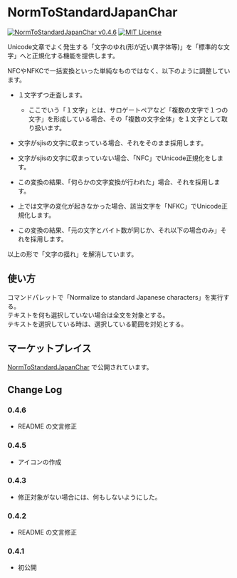 # NormToStandardJapanChar

[![NormToStandardJapanChar v0.4.6](https://img.shields.io/badge/NormToStandardJapanChar-v0.4.6-6479ff.svg)](https://github.com/komiyamma/vscode_extension_norm_to_standard_japan_char/releases)
[![MIT License](https://img.shields.io/badge/license-MIT-blue.svg?style=flat)](LICENSE)

Unicode文章でよく発生する「文字のゆれ(形が近い異字体等)」を「標準的な文字」へと正規化する機能を提供します。  

NFCやNFKCで一括変換といった単純なものではなく、以下のように調整しています。  

- １文字ずつ走査します。  

    - ここでいう「１文字」とは、サロゲートペアなど「複数の文字で１つの文字」を形成している場合、その「複数の文字全体」を１文字として取り扱います。  
- 文字がsjisの文字に収まっている場合、それをそのまま採用します。  
- 文字がsjisの文字に収まっていない場合、「NFC」でUnicode正規化をします。  
- この変換の結果、「何らかの文字変換が行われた」場合、それを採用します。  
- 上では文字の変化が起きなかった場合、該当文字を「NFKC」でUnicode正規化します。  
- この変換の結果、「元の文字とバイト数が同じか、それ以下の場合のみ」それを採用します。  
  
以上の形で「文字の揺れ」を解消しています。

## 使い方

コマンドパレットで「Normalize to standard Japanese characters」を実行する。  
テキストを何も選択していない場合は全文を対象とする。  
テキストを選択している時は、選択している範囲を対処とする。  

## マーケットプレイス

[NormToStandardJapanChar](https://marketplace.visualstudio.com/items?itemName=komiyamma.normtostandardjapanchar) で公開されています。

## Change Log

### 0.4.6

- README の文言修正

### 0.4.5

- アイコンの作成

### 0.4.3

- 修正対象がない場合には、何もしないようにした。

### 0.4.2

- README の文言修正

### 0.4.1

- 初公開

